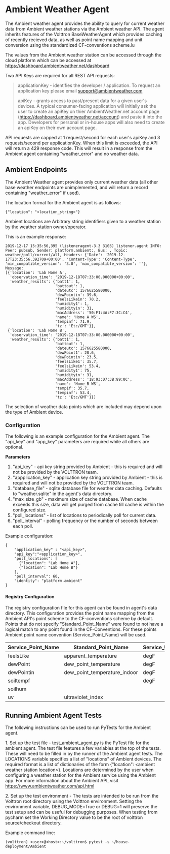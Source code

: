 # Ambient Weather Agent

The Ambient weather agent provides the ability to query for current
weather data from Ambient weather stations via the Ambient weather API.
The agent inherits features of the Volttron BaseWeatherAgent which
provides caching of recently recieved data, as well as point name
mapping and unit conversion using the standardized CF-conventions
scheme.lu

The values from the Ambient weather station can be accessed through the
cloud platform which can be accessed at
<https://dashboard.ambientweather.net/dashboard>

Two API Keys are required for all REST API requests:

> applicationKey - identifies the developer / application. To request an
> application key please email <support@ambientweather.com>
>
> apiKey - grants access to past/present data for a given user\'s
> devices. A typical consumer-facing application will initially ask the
> user to create an apiKey on thier AmbientWeather.net account page
> (<https://dashboard.ambientweather.net/account>) and paste it into the
> app. Developers for personal or in-house apps will also need to create
> an apiKey on their own account page.

API requests are capped at 1 request/second for each user\'s apiKey and
3 requests/second per applicationKey. When this limit is exceeded, the
API will return a 429 response code. This will result in a response from
the Ambient agent containing \"weather_error\" and no weather data.

## Ambient Endpoints

The Ambient Weather agent provides only current weather data (all other
base weather endpoints are unimplemented, and will return a record
containing \"weather_error\" if used).

The location format for the Ambient agent is as follows:
```
{"location": "<location_string>"}
```

Ambient locations are Arbitrary string identifiers given to a weather
station by the weather station owner/operator.

This is an example response:

    2019-12-17 15:35:56,395 (listeneragent-3.3 3103) listener.agent INFO: Peer: pubsub, Sender: platform.ambient:, Bus: , Topic: weather/poll/current/all, Headers: {'Date': '2019-12-17T23:35:56.392709+00:00', 'Content-Type': 'Content-Type', 'min_compatible_version': '3.0', 'max_compatible_version': ''}, Message:
    [{'location': 'Lab Home A',
      'observation_time': '2019-12-18T07:33:00.000000+00:00',
      'weather_results': {'batt1': 1,
                          'battout': 1,
                          'dateutc': 1576625580000,
                          'dewPointin': 39.6,
                          'feelsLikein': 70.2,
                          'humidity1': 1,
                          'humidityin': 31,
                          'macAddress': '50:F1:4A:F7:3C:C4',
                          'name': 'Home A WS',
                          'tempinf': 71.9,
                          'tz': 'Etc/GMT'}},
     {'location': 'Lab Home B',
      'observation_time': '2019-12-18T07:33:00.000000+00:00',
      'weather_results': {'batt1': 1,
                          'battout': 1,
                          'dateutc': 1576625580000,
                          'dewPoint1': 28.6,
                          'dewPointin': 23.5,
                          'feelsLike1': 35.7,
                          'feelsLikein': 53.4,
                          'humidity1': 75,
                          'humidityin': 31,
                          'macAddress': '18:93:D7:3B:89:0C',
                          'name': 'Home B WS',
                          'temp1f': 35.7,
                          'tempinf': 53.4,
                          'tz': 'Etc/GMT'}}]

The selection of weather data points which are included may depend upon
the type of Ambient device.

### Configuration

The following is an example configuration for the Ambient agent. The
\"api_key\" and \"app_key\" parameters are required while all others are
optional.

**Parameters**

1.  "api_key" - api key string provided by Ambient - this is
    required and will not be provided by the VOLTTRON team.
2.  "appplication_key" - application key string provided by
    Ambient - this is required and will not be provided by the
    VOLTTRON team.
3.  "database_file" - sqlite database file for weather data
    caching. Defaults to \"weather.sqlite\" in the agent\'s data
    directory.
4.  "max_size_gb" - maximum size of cache database. When cache
    exceeds this size, data will get purged from cache till cache is
    within the configured size.
5.  "poll_locations" - list of locations to periodically poll for
    current data.
6.  "poll_interval" - polling frequency or the number of seconds
    between each poll.

Example configuration:

```
{
    "application_key" : "<api_key>",
    "api_key":"<application_key>",
    "poll_locations": [
      {"location": "Lab Home A"},
      {"location": "Lab Home B"}
    ],
    "poll_interval": 60,
    "identity": "platform.ambient"
}
```

#### Registry Configuration

The registry configuration file for this agent can be found in agent\'s
data directory. This configuration provides the point name mapping from
the Ambient API\'s point scheme to the CF-conventions scheme by default.
Points that do not specify \"Standard_Point_Name\" were found to not
have a logical match to any point found in the CF-Conventions. For these
points Ambient point name convention (Service_Point_Name) will be used.

  |Service_Point_Name  |Standard_Point_Name           |  Service_Units |  Standard_Units |
  |--------------------|------------------------------|----------------|-----------------|
  |feelsLike           |apparent_temperature          | degF           |                 |
  |dewPoint            |dew_point_temperature         | degF           |                 |
  |dewPointin          |dew_point_temperature_indoor  | degF           |                 |
  |soiltempf           |                              | degF           |                 |
  |soilhum             |                              |                |                 |
  |uv                  |ultraviolet_index             |                |                 |

## Running Ambient Agent Tests

The following instructions can be used to run PyTests for the Ambient
agent.

1\. Set up the test file - test_ambient_agent.py is the PyTest file for
the ambient agent. The test file features a few variables at the top of
the tests. These will need to be filled in by the runner of the Ambient
agent tests. The LOCATIONS variable specifies a list of \"locations\" of
Ambient devices. The required format is a list of dictionaries of the
form {\"location\": \<ambient weather station location\>}. Locations are
determined by the user when configuring a weather station for the
Ambient service using the Ambient app. For more information about the
Ambient API, visit <https://www.ambientweather.com/api.html>

2\. Set up the test environment - The tests are intended to be run from
the Volttron root directory using the Volttron environment. Setting the
environment variable, DEBUG_MODE=True or DEBUG=1 will preserve the test
setup and can be useful for debugging purposes. When testing from
pycharm set the Working Directory value to be the root of volttron
source/checkout directory.

Example command line:

``` 
(volttron) <user>@<host>:~/volttron$ pytest -s ~/house-deployment/Ambient
```
